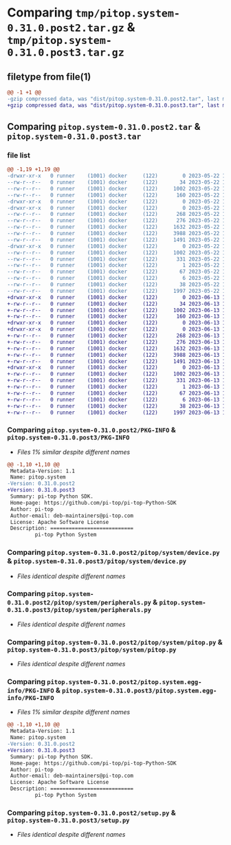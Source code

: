 # Comparing `tmp/pitop.system-0.31.0.post2.tar.gz` & `tmp/pitop.system-0.31.0.post3.tar.gz`

## filetype from file(1)

```diff
@@ -1 +1 @@
-gzip compressed data, was "dist/pitop.system-0.31.0.post2.tar", last modified: Mon May 22 19:13:14 2023, max compression
+gzip compressed data, was "dist/pitop.system-0.31.0.post3.tar", last modified: Tue Jun 13 16:41:56 2023, max compression
```

## Comparing `pitop.system-0.31.0.post2.tar` & `pitop.system-0.31.0.post3.tar`

### file list

```diff
@@ -1,19 +1,19 @@
-drwxr-xr-x   0 runner    (1001) docker     (122)        0 2023-05-22 19:13:14.000000 pitop.system-0.31.0.post2/
--rw-r--r--   0 runner    (1001) docker     (122)       34 2023-05-22 19:12:56.000000 pitop.system-0.31.0.post2/MANIFEST.in
--rw-r--r--   0 runner    (1001) docker     (122)     1002 2023-05-22 19:13:14.000000 pitop.system-0.31.0.post2/PKG-INFO
--rw-r--r--   0 runner    (1001) docker     (122)      160 2023-05-22 19:12:56.000000 pitop.system-0.31.0.post2/README.rst
-drwxr-xr-x   0 runner    (1001) docker     (122)        0 2023-05-22 19:13:14.000000 pitop.system-0.31.0.post2/pitop/
-drwxr-xr-x   0 runner    (1001) docker     (122)        0 2023-05-22 19:13:14.000000 pitop.system-0.31.0.post2/pitop/system/
--rw-r--r--   0 runner    (1001) docker     (122)      268 2023-05-22 19:12:56.000000 pitop.system-0.31.0.post2/pitop/system/__init__.py
--rw-r--r--   0 runner    (1001) docker     (122)      276 2023-05-22 19:12:56.000000 pitop.system-0.31.0.post2/pitop/system/daemon.py
--rw-r--r--   0 runner    (1001) docker     (122)     1632 2023-05-22 19:12:56.000000 pitop.system-0.31.0.post2/pitop/system/device.py
--rw-r--r--   0 runner    (1001) docker     (122)     3988 2023-05-22 19:12:56.000000 pitop.system-0.31.0.post2/pitop/system/peripherals.py
--rw-r--r--   0 runner    (1001) docker     (122)     1491 2023-05-22 19:12:56.000000 pitop.system-0.31.0.post2/pitop/system/pitop.py
-drwxr-xr-x   0 runner    (1001) docker     (122)        0 2023-05-22 19:13:14.000000 pitop.system-0.31.0.post2/pitop.system.egg-info/
--rw-r--r--   0 runner    (1001) docker     (122)     1002 2023-05-22 19:13:14.000000 pitop.system-0.31.0.post2/pitop.system.egg-info/PKG-INFO
--rw-r--r--   0 runner    (1001) docker     (122)      331 2023-05-22 19:13:14.000000 pitop.system-0.31.0.post2/pitop.system.egg-info/SOURCES.txt
--rw-r--r--   0 runner    (1001) docker     (122)        1 2023-05-22 19:13:14.000000 pitop.system-0.31.0.post2/pitop.system.egg-info/dependency_links.txt
--rw-r--r--   0 runner    (1001) docker     (122)       67 2023-05-22 19:13:14.000000 pitop.system-0.31.0.post2/pitop.system.egg-info/requires.txt
--rw-r--r--   0 runner    (1001) docker     (122)        6 2023-05-22 19:13:14.000000 pitop.system-0.31.0.post2/pitop.system.egg-info/top_level.txt
--rw-r--r--   0 runner    (1001) docker     (122)       38 2023-05-22 19:13:14.000000 pitop.system-0.31.0.post2/setup.cfg
--rw-r--r--   0 runner    (1001) docker     (122)     1997 2023-05-22 19:12:56.000000 pitop.system-0.31.0.post2/setup.py
+drwxr-xr-x   0 runner    (1001) docker     (122)        0 2023-06-13 16:41:56.000000 pitop.system-0.31.0.post3/
+-rw-r--r--   0 runner    (1001) docker     (122)       34 2023-06-13 16:41:37.000000 pitop.system-0.31.0.post3/MANIFEST.in
+-rw-r--r--   0 runner    (1001) docker     (122)     1002 2023-06-13 16:41:56.000000 pitop.system-0.31.0.post3/PKG-INFO
+-rw-r--r--   0 runner    (1001) docker     (122)      160 2023-06-13 16:41:37.000000 pitop.system-0.31.0.post3/README.rst
+drwxr-xr-x   0 runner    (1001) docker     (122)        0 2023-06-13 16:41:56.000000 pitop.system-0.31.0.post3/pitop/
+drwxr-xr-x   0 runner    (1001) docker     (122)        0 2023-06-13 16:41:56.000000 pitop.system-0.31.0.post3/pitop/system/
+-rw-r--r--   0 runner    (1001) docker     (122)      268 2023-06-13 16:41:37.000000 pitop.system-0.31.0.post3/pitop/system/__init__.py
+-rw-r--r--   0 runner    (1001) docker     (122)      276 2023-06-13 16:41:37.000000 pitop.system-0.31.0.post3/pitop/system/daemon.py
+-rw-r--r--   0 runner    (1001) docker     (122)     1632 2023-06-13 16:41:37.000000 pitop.system-0.31.0.post3/pitop/system/device.py
+-rw-r--r--   0 runner    (1001) docker     (122)     3988 2023-06-13 16:41:37.000000 pitop.system-0.31.0.post3/pitop/system/peripherals.py
+-rw-r--r--   0 runner    (1001) docker     (122)     1491 2023-06-13 16:41:37.000000 pitop.system-0.31.0.post3/pitop/system/pitop.py
+drwxr-xr-x   0 runner    (1001) docker     (122)        0 2023-06-13 16:41:56.000000 pitop.system-0.31.0.post3/pitop.system.egg-info/
+-rw-r--r--   0 runner    (1001) docker     (122)     1002 2023-06-13 16:41:56.000000 pitop.system-0.31.0.post3/pitop.system.egg-info/PKG-INFO
+-rw-r--r--   0 runner    (1001) docker     (122)      331 2023-06-13 16:41:56.000000 pitop.system-0.31.0.post3/pitop.system.egg-info/SOURCES.txt
+-rw-r--r--   0 runner    (1001) docker     (122)        1 2023-06-13 16:41:56.000000 pitop.system-0.31.0.post3/pitop.system.egg-info/dependency_links.txt
+-rw-r--r--   0 runner    (1001) docker     (122)       67 2023-06-13 16:41:56.000000 pitop.system-0.31.0.post3/pitop.system.egg-info/requires.txt
+-rw-r--r--   0 runner    (1001) docker     (122)        6 2023-06-13 16:41:56.000000 pitop.system-0.31.0.post3/pitop.system.egg-info/top_level.txt
+-rw-r--r--   0 runner    (1001) docker     (122)       38 2023-06-13 16:41:56.000000 pitop.system-0.31.0.post3/setup.cfg
+-rw-r--r--   0 runner    (1001) docker     (122)     1997 2023-06-13 16:41:37.000000 pitop.system-0.31.0.post3/setup.py
```

### Comparing `pitop.system-0.31.0.post2/PKG-INFO` & `pitop.system-0.31.0.post3/PKG-INFO`

 * *Files 1% similar despite different names*

```diff
@@ -1,10 +1,10 @@
 Metadata-Version: 1.1
 Name: pitop.system
-Version: 0.31.0.post2
+Version: 0.31.0.post3
 Summary: pi-top Python SDK.
 Home-page: https://github.com/pi-top/pi-top-Python-SDK
 Author: pi-top
 Author-email: deb-maintainers@pi-top.com
 License: Apache Software License
 Description: ===========================
         pi-top Python System
```

### Comparing `pitop.system-0.31.0.post2/pitop/system/device.py` & `pitop.system-0.31.0.post3/pitop/system/device.py`

 * *Files identical despite different names*

### Comparing `pitop.system-0.31.0.post2/pitop/system/peripherals.py` & `pitop.system-0.31.0.post3/pitop/system/peripherals.py`

 * *Files identical despite different names*

### Comparing `pitop.system-0.31.0.post2/pitop/system/pitop.py` & `pitop.system-0.31.0.post3/pitop/system/pitop.py`

 * *Files identical despite different names*

### Comparing `pitop.system-0.31.0.post2/pitop.system.egg-info/PKG-INFO` & `pitop.system-0.31.0.post3/pitop.system.egg-info/PKG-INFO`

 * *Files 1% similar despite different names*

```diff
@@ -1,10 +1,10 @@
 Metadata-Version: 1.1
 Name: pitop.system
-Version: 0.31.0.post2
+Version: 0.31.0.post3
 Summary: pi-top Python SDK.
 Home-page: https://github.com/pi-top/pi-top-Python-SDK
 Author: pi-top
 Author-email: deb-maintainers@pi-top.com
 License: Apache Software License
 Description: ===========================
         pi-top Python System
```

### Comparing `pitop.system-0.31.0.post2/setup.py` & `pitop.system-0.31.0.post3/setup.py`

 * *Files identical despite different names*

